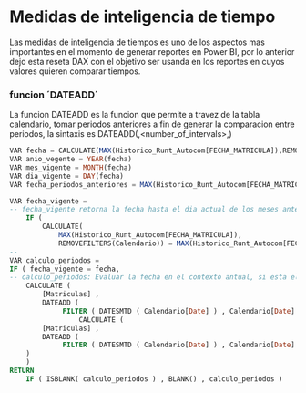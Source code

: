 # Medidas de inteligencia de tiempo
Las medidas de inteligencia de tiempos es uno de los aspectos mas importantes en el momento de generar reportes en Power BI, por lo anterior dejo esta reseta DAX con el objetivo ser usanda en los reportes en cuyos valores quieren comparar tiempos. 
### funcion ´DATEADD´
La funcion DATEADD es la funcion que permite a travez de la tabla calendario, tomar periodos anteriores a fin de generar la comparacion entre periodos, la sintaxis es DATEADD(<dates>,<number_of_intervals>,<interval>)

```sql
VAR fecha = CALCULATE(MAX(Historico_Runt_Autocom[FECHA_MATRICULA]),REMOVEFILTERS(Calendario))
VAR anio_vegente = YEAR(fecha) 
VAR mes_vigente = MONTH(fecha)
VAR dia_vigente = DAY(fecha)
VAR fecha_periodos_anteriores = MAX(Historico_Runt_Autocom[FECHA_MATRICULA])

VAR fecha_vigente = 
-- fecha_vigente retorna la fecha hasta el dia actual de los meses anteriores
    IF ( 
        CALCULATE(
            MAX(Historico_Runt_Autocom[FECHA_MATRICULA]),
            REMOVEFILTERS(Calendario)) = MAX(Historico_Runt_Autocom[FECHA_MATRICULA]) ,fecha ,fecha_periodos_anteriores)
-- 
VAR calculo_periodos =
IF ( fecha_vigente = fecha,
-- calculo_periodos: Evaluar la fecha en el contexto antual, si esta el mes actual retorna el acumulado de los meses anteriores hasta el dia en curso, si es un mes distinto toma el acumulados del mes completo. esto con el objeto de pasar un KPI y comparar la medida hasta el dia actual de los mese anteriores
    CALCULATE ( 
        [Matriculas] ,
        DATEADD ( 
             FILTER ( DATESMTD ( Calendario[Date] ) , Calendario[Date] < fecha_vigente ) , -1 , MONTH ) ),
                 CALCULATE ( 
        [Matriculas] , 
        DATEADD ( 
             FILTER ( DATESMTD ( Calendario[Date] ) , Calendario[Date] <= fecha_vigente ) , -1 , MONTH )
    )
    )
RETURN 
    IF ( ISBLANK( calculo_periodos ) , BLANK() , calculo_periodos )
```
